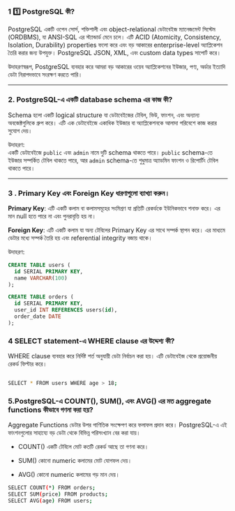 
### 1 1️⃣ PostgreSQL কী?

PostgreSQL একটি ওপেন সোর্স, শক্তিশালী এবং object-relational ডেটাবেইজ ম্যানেজমেন্ট সিস্টেম (ORDBMS), যা ANSI-SQL এর স্ট্যান্ডার্ড মেনে চলে। এটি ACID (Atomicity, Consistency, Isolation, Durability) properties ফলো করে এবং বড় আকারের enterprise-level অ্যাপ্লিকেশন তৈরি করার জন্য উপযুক্ত। PostgreSQL JSON, XML, এবং custom data types সাপোর্ট করে।

উদাহরণস্বরূপ, PostgreSQL ব্যবহার করে আমরা বড় আকারের ওয়েব অ্যাপ্লিকেশনের ইউজার, পণ্য, অর্ডার ইত্যাদি ডেটা নিরাপদভাবে সংরক্ষণ করতে পারি।

---

### 2. PostgreSQL-এ একটি database schema এর কাজ কী?

Schema হলো একটি logical structure যা ডেটাবেইজের টেবিল, ভিউ, ফাংশন, এবং অন্যান্য অবজেক্টগুলিকে গ্রুপ করে। এটি এক ডেটাবেইজে একাধিক ইউজার বা অ্যাপ্লিকেশনকে আলাদা পরিবেশে কাজ করার সুযোগ দেয়।

উদাহরণ:  
একটি ডেটাবেইজে `public` এবং `admin` নামে দুটি schema থাকতে পারে। `public` schema-তে ইউজার সম্পর্কিত টেবিল থাকতে পারে, আর `admin` schema-তে শুধুমাত্র অ্যাডমিন ফাংশন ও রিপোর্টিং টেবিল থাকতে পারে।

---

### 3️ . Primary Key এবং Foreign Key ধারণাগুলো ব্যাখ্যা করুন।

**Primary Key**: এটি একটি কলাম বা কলামসমূহের সংমিশ্রণ যা প্রতিটি রেকর্ডকে ইউনিকভাবে শনাক্ত করে। এর মান null হতে পারে না এবং পুনরাবৃত্তি হয় না।

**Foreign Key**: এটি একটি কলাম যা অন্য টেবিলের Primary Key এর সাথে সম্পর্ক স্থাপন করে। এর মাধ্যমে ডেটার মধ্যে সম্পর্ক তৈরি হয় এবং referential integrity বজায় থাকে।

উদাহরণ:
```sql
CREATE TABLE users (
  id SERIAL PRIMARY KEY,
  name VARCHAR(100)
);

CREATE TABLE orders (
  id SERIAL PRIMARY KEY,
  user_id INT REFERENCES users(id),
  order_date DATE
);
```

### 4 SELECT statement-এ WHERE clause এর উদ্দেশ্য কী?
WHERE clause ব্যবহার করে নির্দিষ্ট শর্ত অনুযায়ী ডেটা নির্বাচন করা হয়। এটি ডেটাবেইজ থেকে প্রয়োজনীয় রেকর্ড ফিল্টার করে। 

```bash 

SELECT * FROM users WHERE age > 18;
```


### 5.PostgreSQL-এ COUNT(), SUM(), এবং AVG() এর মত aggregate functions কীভাবে গণনা করা হয়?
Aggregate Functions ডেটার উপর গাণিতিক সংক্ষেপণ করে ফলাফল প্রদান করে। PostgreSQL-এ এই ফাংশনগুলোর সাহায্যে বড় ডেটা থেকে বিভিন্ন পরিসংখ্যান বের করা যায়।

- COUNT() একটি টেবিলে মোট কতটি রেকর্ড আছে তা গণনা করে।

- SUM() কোনো numeric কলামের মোট যোগফল দেয়।

- AVG() কোনো numeric কলামের গড় মান দেয়।

```bash 
SELECT COUNT(*) FROM orders;
SELECT SUM(price) FROM products;
SELECT AVG(age) FROM users;


```